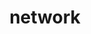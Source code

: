 ---
title: "network"
description: "Some personal insights from using IT and internet infrastructure and devices."
image: "pexels-photo-574069.jpg"
---